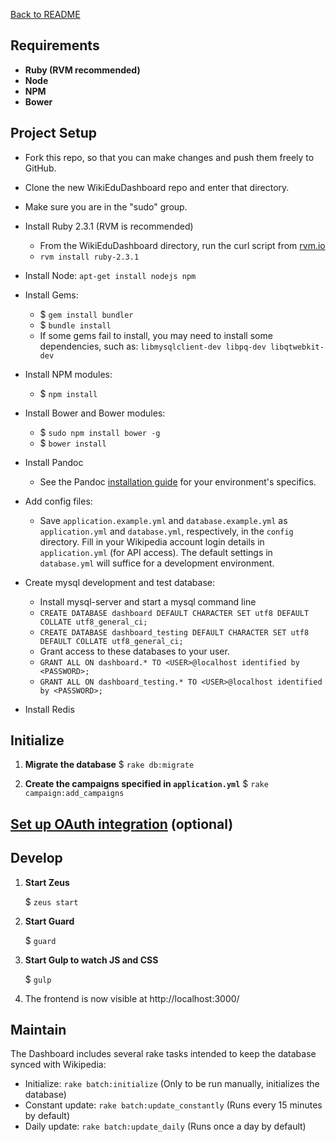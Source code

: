 [Back to README](../README.md)

## Requirements
 * **Ruby (RVM recommended)**
 * **Node**
 * **NPM**
 * **Bower**

## Project Setup

- Fork this repo, so that you can make changes and push them freely to GitHub.
- Clone the new WikiEduDashboard repo and enter that directory.
- Make sure you are in the "sudo" group.
- Install Ruby 2.3.1 (RVM is recommended)
    - From the WikiEduDashboard directory, run the curl script from [rvm.io](https://rvm.io/)
    - `rvm install ruby-2.3.1`
- Install Node: `apt-get install nodejs npm`

- Install Gems:
    - $ `gem install bundler`
    - $ `bundle install`
    - If some gems fail to install, you may need to install some dependencies, such as: `libmysqlclient-dev libpq-dev libqtwebkit-dev`

- Install NPM modules:
    - $ `npm install`

- Install Bower and Bower modules:
    - $ `sudo npm install bower -g`
    - $ `bower install`

- Install Pandoc
    - See the Pandoc [installation guide](http://pandoc.org/installing.html) for your environment's specifics.

- Add config files:
    - Save `application.example.yml` and `database.example.yml` as `application.yml` and `database.yml`, respectively, in the `config` directory. Fill in your Wikipedia account login details in `application.yml` (for API access). The default settings in `database.yml` will suffice for a development environment.

- Create mysql development and test database:
    - Install mysql-server and start a mysql command line
    - `CREATE DATABASE dashboard DEFAULT CHARACTER SET utf8 DEFAULT COLLATE utf8_general_ci;`
    - `CREATE DATABASE dashboard_testing DEFAULT CHARACTER SET utf8 DEFAULT COLLATE utf8_general_ci;`
    - Grant access to these databases to your user.
    - `GRANT ALL ON dashboard.* TO <USER>@localhost identified by <PASSWORD>;`
    - `GRANT ALL ON dashboard_testing.* TO <USER>@localhost identified by <PASSWORD>;`

- Install Redis

## Initialize
1. **Migrate the database**
      $ `rake db:migrate`

2. **Create the campaigns specified in `application.yml`**
      $ `rake campaign:add_campaigns`

## [Set up OAuth integration](oauth.md) (optional)

## Develop
1. **Start Zeus**

      $ `zeus start`

2. **Start Guard**

      $ `guard`

3. **Start Gulp to watch JS and CSS**

      $ `gulp`

4. The frontend is now visible at http://localhost:3000/

## Maintain

The Dashboard includes several rake tasks intended to keep the database synced with Wikipedia:
- Initialize: `rake batch:initialize` (Only to be run manually, initializes the database)
- Constant update: `rake batch:update_constantly` (Runs every 15 minutes by default)
- Daily update: `rake batch:update_daily` (Runs once a day by default)
